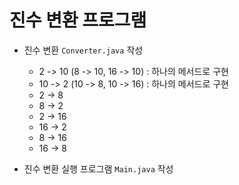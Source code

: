 # 진수 변환 프로그램

- 진수 변환 `Converter.java` 작성
    - 2 -> 10 (8 -> 10, 16 -> 10) : 하나의 메서드로 구현
    - 10 -> 2 (10 -> 8, 10 -> 16) : 하나의 메서드로 구현
    - 2 -> 8 
    - 8 -> 2
    - 2 -> 16
    - 16 -> 2
    - 8 -> 16 
    - 16 -> 8
    

- 진수 변환 실행 프로그램 `Main.java` 작성
    
